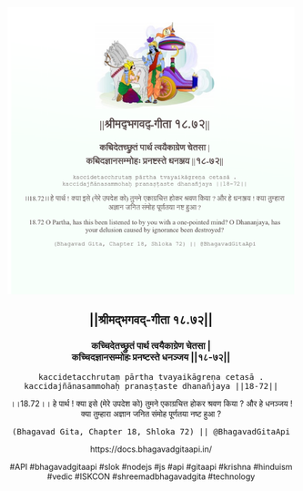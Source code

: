 <img src="../../asset/BG_18_72.png"/>
<center><h2>||श्रीमद्‍भगवद्‍-गीता १८.७२||</h2>
<h3>कच्चिदेतच्छ्रुतं पार्थ त्वयैकाग्रेण चेतसा |<br/>कच्चिदज्ञानसम्मोहः प्रनष्टस्ते धनञ्जय ||१८-७२||</h3>
<pre>kaccidetacchrutaṃ pārtha tvayaikāgreṇa cetasā .<br/>kaccidajñānasammohaḥ pranaṣṭaste dhanañjaya ||18-72||</pre>
<p>।।18.72।। हे पार्थ ! क्या इसे (मेरे उपदेश को) तुमने एकाग्रचित्त होकर श्रवण किया ? और हे धनञ्जय ! क्या तुम्हारा अज्ञान जनित संमोह पूर्णतया नष्ट हुआ ?</p>
<pre>(Bhagavad Gita, Chapter 18, Shloka 72) || @BhagavadGitaApi</pre><p>https://docs.bhagavadgitaapi.in/</p><p>#API #bhagavadgitaapi #slok #nodejs #js #api #gitaapi #krishna #hinduism #vedic #ISKCON #shreemadbhagavadgita #technology</p></center>